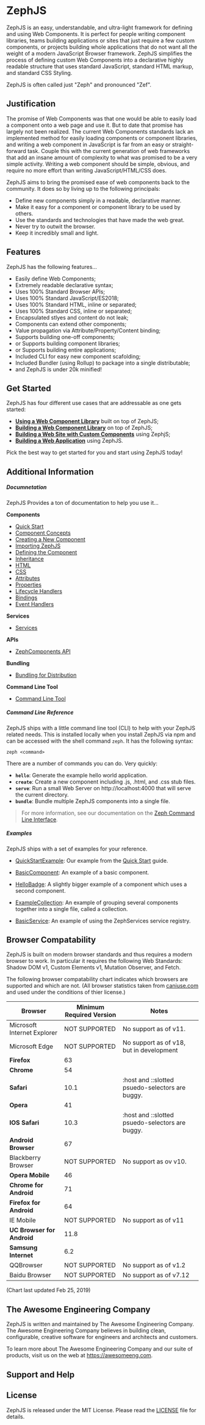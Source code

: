 # ZephJS

ZephJS is an easy, understandable, and ultra-light framework for defining and using Web Components. It is perfect for people writing component libraries, teams building applications or sites that just require a few custom components, or projects building whole applications that do not want all the weight of a modern JavaScript Browser framework. ZephJS simplifies the process of defining custom Web Components into a declarative highly readable structure that uses standard JavaScript, standard HTML markup, and standard CSS Styling.

ZephJS is often called just "Zeph" and pronounced "Zef".

## Justification

The promise of Web Components was that one would be able to easily load a component onto a web page and use it. But to date that promise has largely not been realized. The current Web Components standards lack an implemented method for easily loading components or component libraries, and writing a web component in JavaScript is far from an easy or straight-forward task.  Couple this with the current generation of web frameworks that add an insane amount of complexity to what was promised to be a very simple activity. Writing a web component should be simple, obvious, and require no more effort than writing JavaScript/HTML/CSS does.

ZephJS aims to bring the promised ease of web components back to the community. It does so by living up to the following principals:

 - Define new components simply in a readable, declarative manner.
 - Make it easy for a component or component library to be used by others.
 - Use the standards and technologies that have made the web great.
 - Never try to outwit the browser.
 - Keep it incredibly small and light.

## Features

ZephJS has the following features...

 - Easily define Web Components;
 - Extremely readable declarative syntax;
 - Uses 100% Standard Browser APIs;
 - Uses 100% Standard JavaScript/ES2018;
 - Uses 100% Standard HTML, inline or separated;
 - Uses 100% Standard CSS, inline or separated;
 - Encapsulated stlyes and content do not leak;
 - Components can extend other components;
 - Value propagation via Attribute/Property/Content binding;
 - Supports building one-off components;
 - or Supports building component libraries;
 - or Supports building entire applications;
 - Included CLI for easy new component scafolding;
 - Included Bundler (using Rollup) to package into a single distributable;
 - and ZephJS is under 20k minified!

## Get Started

ZephJS has four different use cases that are addressable as one gets started:

 - **[Using a Web Component Library](./docs/GetStartedUsing.md)** built on top of ZephJS;
 - **[Building a Web Component Library](./docs/GetStartedLibrary.md)** on top of ZephJS;
 - **[Building a Web Site with Custom Components](./docs/GetStartedSite.md)** using ZephjS;
 - **[Building a Web Application](./docs/GetStartedApplication.md)** using ZephJS.

Pick the best way to get started for you and start using ZephJS today!

## Additional Information

##### Documnetation

ZephJS Provides a ton of documentation to help you use it...

**Components**
 - [Quick Start](./docs/ComponentQuickStart.md)
 - [Component Concepts](./docs/ComponentConcepts.md)
 - [Creating a New Component](./docs/ComponentCreation.md)
 - [Importing ZephJS](./docs/ComponentImporting.md)
 - [Defining the Component](./docs/ComponentDefinition.md)
 - [Inheritance](./docs/ComponentInheritance.md)
 - [HTML](./docs/ComponentMarkup.md)
 - [CSS](./docs/ComponentStyling.md)
 - [Attributes](./docs/ComponentAttributes.md)
 - [Properties](./docs/ComponentProperties.md)
 - [Lifecycle Handlers](./docs/ComponentLifecycleHandlers.md)
 - [Bindings](./docs/ComponentBindings.md)
 - [Event Handlers](./docs/ComponentEvents.md)

**Services**
 - [Services](./docs/Services.md)

**APIs**
 - [ZephComponents API](./docs/ZephComponents.md)

**Bundling**
  - [Bundling for Distribution](./docs/ComponentBundling.md)

**Command Line Tool**
 - [Command Line Tool](./docs/CLI.md)

##### Command Line Reference

ZephJS ships with a little command line tool (CLI) to help with your ZephJS related needs.  This is installed locally when you install ZephJS via npm and can be accessed with the shell command `zeph`.  It has the following syntax:

```shell
zeph <command>
```

There are a number of commands you can do. Very quickly:

 - **`hello`**: Generate the example hello world application.
 - **`create`**: Create a new component including .js, .html, and .css stub files.
 - **`serve`**: Run a small Web Server on http://localhost:4000 that will serve the current directory.
 - **`bundle`**: Bundle multiple ZephJS components into a single file.

> For more information, see our documentation on the [Zeph Command Line Interface](./docs/CLI.md).

##### Examples

ZephJS ships with a set of examples for your reference.

 - [QuickStartExample](./examples/QuickStartExample): Our example from the [Quick Start](./docs/ComponentQuickStart.md) guide.

 - [BasicComponent](./examples/BasicComponent): An example of a basic component.

 - [HelloBadge](./examples/HTTPSServer): A slightly bigger example of a component which uses a second component.

 - [ExampleCollection](./examples/ExampleCollection): An example of grouping several components together into a single file, called a collection.

 - [BasicService](./examples/BasicService): An example of using the ZephServices service registry.

## Browser Compatability

ZephJS is built on modern browser standards and thus requires a modern browser to work.  In particular it requires the following Web Standards: Shadow DOM v1, Custom Elements v1, Mutation Observer, and Fetch.

The following browser compatability chart indicates which browsers are supported and which are not. (All browser statistics taken from [caniuse.com](https://caniuse.com) and used under the conditions of thier license.)

| Browser                     | Minimum Required Version | Notes
|-----------------------------|--------------------------|----------------------------
| Microsoft Internet Explorer | NOT SUPPORTED            | No support as of v11.
| Microsoft Edge              | NOT SUPPORTED            | No support as of v18, but in development
| **Firefox**                 | 63                       | |
| **Chrome**                  | 54                       | |
| **Safari**                  | 10.1                     | :host and ::slotted psuedo-selectors are buggy.
| **Opera**                   | 41                       | |
| **IOS Safari**              | 10.3                     | :host and ::slotted psuedo-selectors are buggy.
| **Android Browser**         | 67                       | |
| Blackberry Browser          | NOT SUPPORTED            | No support as ov v10.
| **Opera Mobile**            | 46                       | |
| **Chrome for Android**      | 71                       | |
| **Firefox for Android**     | 64                       | |
| IE Mobile                   | NOT SUPPORTED            | No support as of v11
| **UC Browser for Android**  | 11.8                     | |
| **Samsung Internet**        | 6.2                      | |
| QQBrowser                   | NOT SUPPORTED            | No support as of v1.2
| Baidu Browser               | NOT SUPPORTED            | No support as of v7.12
(Chart last updated Feb 25, 2019)

## The Awesome Engineering Company

ZephJS is written and maintained by The Awesome Engineering Company. The Awesome Engineering Company believes in building clean, configurable, creative software for engineers and architects and customers.

To learn more about The Awesome Engineering Company and our suite of products, visit us on the web at https://awesomeeng.com.

## Support and Help

## License

ZephJS is released under the MIT License. Please read the  [LICENSE](./LICENSE) file for details.
